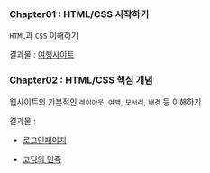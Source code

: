 <h3>Chapter01 : HTML/CSS 시작하기</h3>

`HTML`과 `CSS` 이해하기

결과물 : [여행사이트](https://sincerity.tistory.com/74)


<h3>Chapter02 : HTML/CSS 핵심 개념</h3>

웹사이트의 기본적인 `레이아웃`, `여백`, `모서리`, `배경` 등 이해하기

결과물 : 

- [로그인페이지](https://sincerity.tistory.com/77)

- [코딩의 민족](https://sincerity.tistory.com/81)
